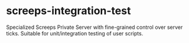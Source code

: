 # screeps-integration-test
Specialized Screeps Private Server with fine-grained control over server ticks. Suitable for unit/integration testing of user scripts.
